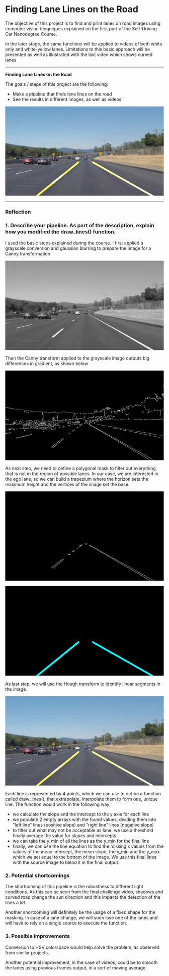 # **Finding Lane Lines on the Road** 

The objective of this project is to find and print lanes on road images using computer vision tecqniques explained on the first part of the Self-Driving Car Nanodegree Course.

In the later stage, the same functions will be applied to videos of both white only and white-yellow lanes.
Limitations to this basic approach will be presented as well as illustrated with the last video which shows curved lanes

---

**Finding Lane Lines on the Road**

The goals / steps of this project are the following:
* Make a pipeline that finds lane lines on the road
* See the results in different images, as well as videos


[//]: # (Image References)

[image1]: ./test_images_output/output_solidWhiteCurve.jpg "solid White Lane"
![alt text][image1]

---

### Reflection

### 1. Describe your pipeline. As part of the description, explain how you modified the draw_lines() function.

I used the basic steps explained during the course. I first applied a grayscale conversion and gaussian blurring to prepare the image for a Canny transformation

[image2]: ./for_markup/gray/output_solidWhiteCurve.jpg "grayscale"
![alt text][image2]

Then the Canny transform applied to the grayscale image outputs big differences in gradient, as shown below

[image3]: ./for_markup/canny/output_solidWhiteCurve.jpg "canny"
![alt text][image3]

As next step, we need to define a polygonal mask to filter out everything that is not in the region of possible lanes. In our case, we are interested in the ego lane, so we can build a trapezium where the horizon sets the maximum height and the vertices of the image set the base.

[image4]: ./for_markup/target/output_solidWhiteCurve.jpg "lines"
![alt text][image4]

[image5]: ./for_markup/lines/output_solidWhiteCurve.jpg "lines"
![alt text][image5]

As last step, we will use the Hough transform to identify linear segments in the image. 

[image6]: ./test_images_output/output_solidWhiteCurve.jpg "lines"
![alt text][image6]

Each line is represented by 4 points, which we can use to define a function called draw_lines(), that extrapolate, interpolate them to form one, unique line. The function would work in the following way:
* we calculate the slope and the intercept to the y axis for each line
* we populate 2 empty arrays with the found values, dividing them into "left line" lines (positive slope) and "right line" lines (negative slope)
* to filter out what may not be acceptable as lane, we use a threshold finally average the value for slopes and intercepts 
* we can take the y_min of all the lines as the y_min for the final line
* finally, we can use the line equation to find the missing x values from the values of the mean intercept, the mean slope, the y_min and the y_max which we set equal to the bottom of the image. We use this final lines with the source image to blend it in the final output.

### 2. Potential shortcomings

The shortcoming of this pipeline is the robustness to different light conditions. As this can be seen from the final challenge video, shadows and curved road change the sun direction and this impacts the detection of the lines a lot.

Another shortcoming will definitely be the usage of a fixed shape for the masking. In case of a lane change, we will soon lose one of the lanes and will have to rely on a single source to execute the function.


### 3. Possible improvements

Conversion to HSV colorspace would help solve the problem, as observed from similar projects.

Another potential improvement, in the case of videos, could be to smooth the lanes using previous frames output, in a sort of moving average. 

